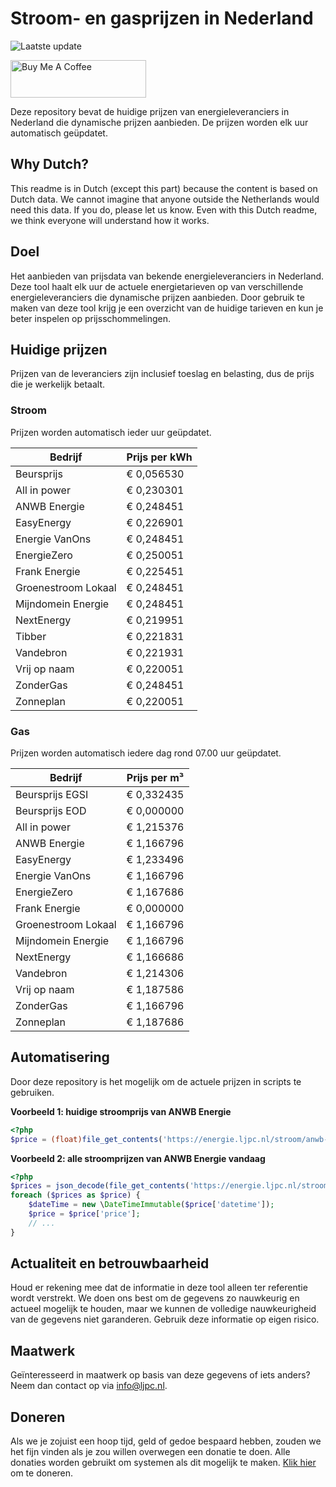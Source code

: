# Stroom- en gasprijzen in Nederland

![Laatste update](https://img.shields.io/badge/laatste%20update-2024--05--30%2015%3A00%20CET-brightgreen)

<a href="https://www.buymeacoffee.com/Lars-" target="_blank"><img src="https://cdn.buymeacoffee.com/buttons/v2/default-orange.png" alt="Buy Me A Coffee" height="60" style="height: 60px !important;width: 217px !important;" ></a>

Deze repository bevat de huidige prijzen van energieleveranciers in Nederland die dynamische prijzen aanbieden. De prijzen worden elk uur automatisch geüpdatet.

## Why Dutch?

This readme is in Dutch (except this part) because the content is based on Dutch data. We cannot imagine that anyone outside the Netherlands would need this data. If you do, please let us know. Even with this Dutch readme, we think
everyone will understand how it works.

## Doel

Het aanbieden van prijsdata van bekende energieleveranciers in Nederland. Deze tool haalt elk uur de actuele energietarieven op van verschillende energieleveranciers die dynamische prijzen aanbieden. Door gebruik te maken van deze tool
krijg je een overzicht van de huidige tarieven en kun je beter inspelen op prijsschommelingen.

## Huidige prijzen

Prijzen van de leveranciers zijn inclusief toeslag en belasting, dus de prijs die je werkelijk betaalt.

### Stroom

Prijzen worden automatisch ieder uur geüpdatet.

 Bedrijf | Prijs per kWh 
---------|---------------
Beursprijs | € 0,056530
All in power | € 0,230301
ANWB Energie | € 0,248451
EasyEnergy | € 0,226901
Energie VanOns | € 0,248451
EnergieZero | € 0,250051
Frank Energie | € 0,225451
Groenestroom Lokaal | € 0,248451
Mijndomein Energie | € 0,248451
NextEnergy | € 0,219951
Tibber | € 0,221831
Vandebron | € 0,221931
Vrij op naam | € 0,220051
ZonderGas | € 0,248451
Zonneplan | € 0,220051


### Gas

Prijzen worden automatisch iedere dag rond 07.00 uur geüpdatet.

 Bedrijf | Prijs per m³ 
---------|--------------
Beursprijs EGSI | € 0,332435
Beursprijs EOD | € 0,000000
All in power | € 1,215376
ANWB Energie | € 1,166796
EasyEnergy | € 1,233496
Energie VanOns | € 1,166796
EnergieZero | € 1,167686
Frank Energie | € 0,000000
Groenestroom Lokaal | € 1,166796
Mijndomein Energie | € 1,166796
NextEnergy | € 1,166686
Vandebron | € 1,214306
Vrij op naam | € 1,187586
ZonderGas | € 1,166796
Zonneplan | € 1,187686


## Automatisering

Door deze repository is het mogelijk om de actuele prijzen in scripts te gebruiken.

**Voorbeeld 1: huidige stroomprijs van ANWB Energie**

```php
<?php
$price = (float)file_get_contents('https://energie.ljpc.nl/stroom/anwb-energie-nu.txt');

```

**Voorbeeld 2: alle stroomprijzen van ANWB Energie vandaag**

```php
<?php
$prices = json_decode(file_get_contents('https://energie.ljpc.nl/stroom/all-in-power-vandaag.json'),true);
foreach ($prices as $price) {
    $dateTime = new \DateTimeImmutable($price['datetime']);
    $price = $price['price'];
    // ...
}
```

## Actualiteit en betrouwbaarheid

Houd er rekening mee dat de informatie in deze tool alleen ter referentie wordt verstrekt. We doen ons best om de gegevens zo nauwkeurig en actueel mogelijk te houden, maar we kunnen de volledige nauwkeurigheid van de gegevens niet
garanderen. Gebruik deze informatie op eigen risico.

## Maatwerk

Geïnteresseerd in maatwerk op basis van deze gegevens of iets anders? Neem dan contact op
via [info@ljpc.nl](mailto:info@ljpc.nl?subject=Energie%20prijzen).

## Doneren

Als we je zojuist een hoop tijd, geld of gedoe bespaard hebben, zouden we het fijn vinden als je zou willen overwegen een
donatie te doen. Alle donaties worden gebruikt om systemen als dit mogelijk te
maken. [Klik hier](https://www.buymeacoffee.com/Lars-) om te doneren.
